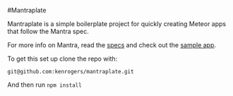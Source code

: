 #Mantraplate

Mantraplate is a simple boilerplate project for quickly creating Meteor apps that follow the Mantra spec.

For more info on Mantra, read the [specs](https://kadirahq.github.io/mantra/) and check out the [sample app](https://github.com/mantrajs/mantra-sample-blog-app).

To get this set up clone the repo with:

`git@github.com:kenrogers/mantraplate.git`

And then run `npm install`